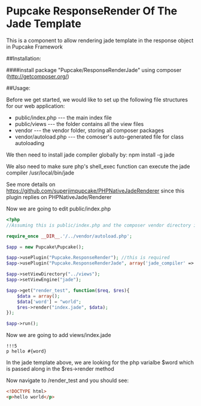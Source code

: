 Pupcake ResponseRender Of The Jade Template
============================================

This is a component to allow rendering jade template in the response object in Pupcake Framework

##Installation:

####install package "Pupcake/ResponseRenderJade" using composer (http://getcomposer.org/)

##Usage:

Before we get started, we would like to set up the following file structures for our web application:

* public/index.php --- the main index file
* public/views --- the folder contains all the view files
* vendor --- the vendor folder, storing all composer packages
* vendor/autoload.php --- the comoser's auto-generated file for class autoloading

We then need to install jade compiler globally by: npm install -g jade 

We also need to make sure php's shell_exec function can execute the jade compiler /usr/local/bin/jade

See more details on https://github.com/superjimpupcake/PHPNativeJadeRenderer since this plugin replies on PHPNativeJade/Renderer

Now we are going to edit public/index.php
```php
<?php
//Assuming this is public/index.php and the composer vendor directory is ../vendor

require_once __DIR__.'/../vendor/autoload.php';

$app = new Pupcake\Pupcake();

$app->usePlugin("Pupcake.ResponseRender"); //this is required
$app->usePlugin("Pupcake.ResponseRenderJade", array('jade_compiler' => '/usr/local/bin/jade'));

$app->setViewDirectory("../views");
$app->setViewEngine("jade");

$app->get("render_test", function($req, $res){
    $data = array();
    $data['word'] = "world";
    $res->render("index.jade", $data);
});

$app->run();
```

Now we are going to add views/index.jade
```jade
!!!5
p hello #{word}
```
In the jade template above, we are looking for the php varialbe $word which is passed along in the $res->render method

Now navigate to /render_test and you should see:
```html
<!DOCTYPE html>
<p>hello world</p>
```
